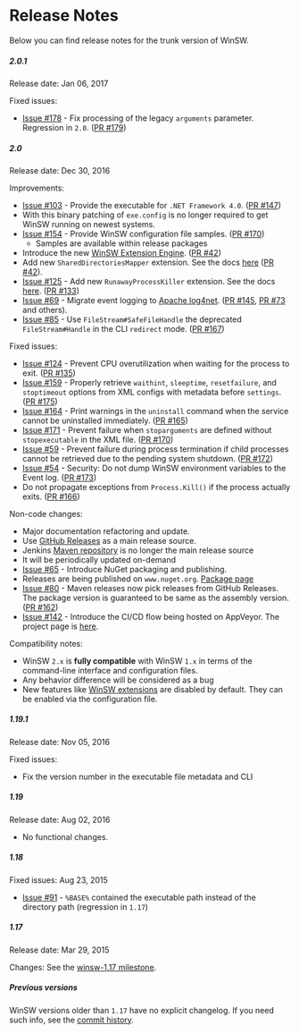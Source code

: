 Release Notes
====

Below you can find release notes for the trunk version of WinSW.

##### 2.0.1

Release date: Jan 06, 2017

Fixed issues:
* [Issue #178](https://github.com/kohsuke/winsw/issues/178) - 
Fix processing of the legacy `arguments` parameter.
Regression in `2.0`.
([PR #179](https://github.com/kohsuke/winsw/pull/179))

##### 2.0

Release date: Dec 30, 2016

Improvements:
* [Issue #103](https://github.com/kohsuke/winsw/issues/103) -
Provide the executable for `.NET Framework 4.0`.
([PR #147](https://github.com/kohsuke/winsw/pull/147))
 * With this binary patching of `exe.config` is no longer required to get WinSW running on newest systems.
* [Issue #154](https://github.com/kohsuke/winsw/issues/154) -
 Provide WinSW configuration file samples.
 ([PR #170](https://github.com/kohsuke/winsw/pull/170)) 
  * Samples are available within release packages
* Introduce the new [WinSW Extension Engine](doc/extensions/extensions.md).
([PR #42](https://github.com/kohsuke/winsw/pull/42))
* Add new `SharedDirectoriesMapper` extension. See the docs [here](doc/extensions/sharedDirectoryMapper.md)
([PR #42](https://github.com/kohsuke/winsw/pull/42)).
* [Issue #125](https://github.com/kohsuke/winsw/issues/125) - 
Add new `RunawayProcessKiller` extension. See the docs [here](doc/extensions/runawayProcessKiller.md).
([PR #133](https://github.com/kohsuke/winsw/pull/133))
* [Issue #69](https://github.com/kohsuke/winsw/issues/69) - 
Migrate event logging to [Apache log4net](https://logging.apache.org/log4net/). 
([PR #145](https://github.com/kohsuke/winsw/pull/145), [PR #73](https://github.com/kohsuke/winsw/pull/73) and others).
* [Issue #85](https://github.com/kohsuke/winsw/issues/85) -
Use `FileStream#SafeFileHandle` the deprecated `FileStream#Handle` in the CLI `redirect` mode.
([PR #167](https://github.com/kohsuke/winsw/pull/167))

Fixed issues:
* [Issue #124](https://github.com/kohsuke/winsw/issues/124) - 
Prevent CPU overutilization when waiting for the process to exit.
([PR #135](https://github.com/kohsuke/winsw/pull/135))
* [Issue #159](https://github.com/kohsuke/winsw/issues/159) -
Properly retrieve `waithint`, `sleeptime`, `resetfailure`, and `stoptimeout` options from XML configs with metadata before `settings`.
([PR #175](https://github.com/kohsuke/winsw/pull/175))
* [Issue #164](https://github.com/kohsuke/winsw/issues/164) - 
Print warnings in the `uninstall` command when the service cannot be uninstalled immediately.
([PR #165](https://github.com/kohsuke/winsw/pull/165))
* [Issue #171](https://github.com/kohsuke/winsw/issues/171) -
Prevent  failure when `stoparguments` are defined without `stopexecutable` in the XML file.
([PR #170](https://github.com/kohsuke/winsw/pull/170))
* [Issue #59](https://github.com/kohsuke/winsw/issues/59) - 
Prevent failure during process termination if child processes cannot be retrieved due to the pending system shutdown.
([PR #172](https://github.com/kohsuke/winsw/pull/172))
* [Issue #54](https://github.com/kohsuke/winsw/issues/54) - 
Security: Do not dump WinSW environment variables to the Event log.
([PR #173](https://github.com/kohsuke/winsw/pull/173))
* Do not propagate exceptions from `Process.Kill()` if the process actually exits.
([PR #166](https://github.com/kohsuke/winsw/pull/166))

Non-code changes:
* Major documentation refactoring and update.
* Use [GitHub Releases](https://github.com/kohsuke/winsw/releases) as a main release source.
 * Jenkins [Maven repository](http://repo.jenkins-ci.org/releases/com/sun/winsw/winsw/) is no longer the main release source
 * It will be periodically updated on-demand
* [Issue #65](https://github.com/kohsuke/winsw/issues/65) -
Introduce NuGet packaging and publishing.
 * Releases are being published on `www.nuget.org`.
[Package page](https://www.nuget.org/packages/WinSW/) 
* [Issue #80](https://github.com/kohsuke/winsw/issues/80) - 
Maven releases now pick releases from GitHub Releases. 
The package version is guaranteed to be same as the assembly version. 
([PR #162](https://github.com/kohsuke/winsw/pull/162))
* [Issue #142](https://github.com/kohsuke/winsw/issues/142) - 
Introduce the CI/CD flow being hosted on AppVeyor. The project page is [here](https://ci.appveyor.com/project/oleg-nenashev/winsw).

Compatibility notes:
* WinSW `2.x` is **fully compatible** with WinSW `1.x` in terms of the command-line interface and configuration files.
* Any behavior difference will be considered as a bug
* New features like [WinSW extensions](doc/extensions/extensions.md) are disabled by default. 
They can be enabled via the configuration file.

##### 1.19.1

Release date: Nov 05, 2016

Fixed issues:

* Fix the version number in the executable file metadata and CLI

##### 1.19

Release date: Aug 02, 2016 

* No functional changes.

##### 1.18

Fixed issues: Aug 23, 2015

* [Issue #91](https://github.com/kohsuke/winsw/issues/91) - `%BASE%` contained the executable path instead of the directory path (regression in `1.17`)


##### 1.17

Release date: Mar 29, 2015

Changes: See the [winsw-1.17 milestone](https://github.com/kohsuke/winsw/milestone/1).

##### Previous versions

WinSW versions older than `1.17` have no explicit changelog.
If you need such info, see the [commit history](https://github.com/kohsuke/winsw/commits/master).
